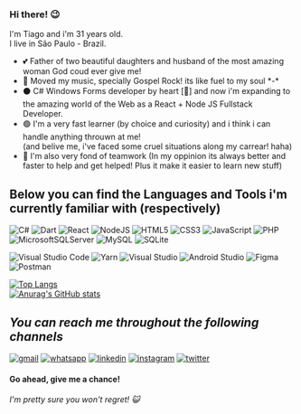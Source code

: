 ### Hi there! 😉

I'm Tiago and i'm 31 years old.  
I live in São Paulo - Brazil.  
- 💕 Father of two beautiful daughters and husband of the most amazing woman God coud ever give me!    
- 🎸 Moved my music, specially Gospel Rock! its like fuel to my soul \*-\*  
- ⚫ C# Windows Forms developer by heart [🖤] and now i'm expanding to the amazing world of the Web as a React + Node JS Fullstack Developer.  
- 🟢 I'm a very fast learner (by choice and curiosity) and i think i can handle anything throuwn at me!  
(and belive me, i've faced some cruel situations along my carrear! haha)
- 🤝 I'm also very fond of teamwork (In my oppinion its always better and faster to help and get helped! Plus it make it easier to learn new stuff)


  
  
  

## Below you can find the Languages and Tools i'm currently familiar with (respectively)
![C#](https://img.shields.io/badge/c%23-%23239120.svg?style=for-the-badge&logo=c-sharp&logoColor=white)
![Dart](https://img.shields.io/badge/dart-%230175C2.svg?style=for-the-badge&logo=dart&logoColor=white)
![React](https://img.shields.io/badge/react-%2320232a.svg?style=for-the-badge&logo=react&logoColor=%2361DAFB)
![NodeJS](https://img.shields.io/badge/node.js-6DA55F?style=for-the-badge&logo=node.js&logoColor=white)
![HTML5](https://img.shields.io/badge/html5-%23E34F26.svg?style=for-the-badge&logo=html5&logoColor=white)
![CSS3](https://img.shields.io/badge/css3-%231572B6.svg?style=for-the-badge&logo=css3&logoColor=white)
![JavaScript](https://img.shields.io/badge/javascript-%23323330.svg?style=for-the-badge&logo=javascript&logoColor=%23F7DF1E)
![PHP](https://img.shields.io/badge/php-%23777BB4.svg?style=for-the-badge&logo=php&logoColor=white)
![MicrosoftSQLServer](https://img.shields.io/badge/Microsoft%20SQL%20Sever-CC2927?style=for-the-badge&logo=microsoft%20sql%20server&logoColor=white)
![MySQL](https://img.shields.io/badge/mysql-%2300f.svg?style=for-the-badge&logo=mysql&logoColor=white)
![SQLite](https://img.shields.io/badge/sqlite-%2307405e.svg?style=for-the-badge&logo=sqlite&logoColor=white)
  
![Visual Studio Code](https://img.shields.io/badge/Visual%20Studio%20Code-0078d7.svg?style=for-the-badge&logo=visual-studio-code&logoColor=white)
![Yarn](https://img.shields.io/badge/yarn-%232C8EBB.svg?style=for-the-badge&logo=yarn&logoColor=white)
![Visual Studio](https://img.shields.io/badge/Visual%20Studio-5C2D91.svg?style=for-the-badge&logo=visual-studio&logoColor=white)
![Android Studio](https://img.shields.io/badge/Android%20Studio-3DDC84.svg?style=for-the-badge&logo=android-studio&logoColor=white)
![Figma](https://img.shields.io/badge/figma-%23F24E1E.svg?style=for-the-badge&logo=figma&logoColor=white)
![Postman](https://img.shields.io/badge/Postman-FF6C37?style=for-the-badge&logo=postman&logoColor=white)

[![Top Langs](https://github-readme-stats.vercel.app/api/top-langs/?username=tiagoluizpoli&layout=compact)](https://github.com/anuraghazra/github-readme-stats)  
[![Anurag's GitHub stats](https://github-readme-stats.vercel.app/api?username=tiagoluizpoli)](https://github.com/anuraghazra/github-readme-stats)

## _You can reach me throughout the following channels_
[![gmail](https://img.shields.io/badge/Gmail-D14836?style=for-the-badge&logo=gmail&logoColor=white "Gmail")](mailto:tiagoluizpoli@gmail.com)
[![whatsapp](https://img.shields.io/badge/WhatsApp-25D366?style=for-the-badge&logo=whatsapp&logoColor=white "Whatsapp")](https://wa.me/5511952066489?text=Hi%20Tiago!%0DI%20got%20your%20number%20from%20github.%0DCan%20we%20talk?)
[![linkedin](https://img.shields.io/badge/LinkedIn-0077B5?style=for-the-badge&logo=linkedin&logoColor=white "Linkedin")](https://www.linkedin.com/in/tiagoluizpoli)
[![instagram](https://img.shields.io/badge/Instagram-E4405F?style=for-the-badge&logo=instagram&logoColor=white "Instagram")](https://www.instagram.com/_tiagolpoli/)
[![twitter](https://img.shields.io/badge/Twitter-1DA1F2?style=for-the-badge&logo=twitter&logoColor=white "Twitter")](https://twitter.com/tiagoluizpoli)


#### Go ahead, give me a chance!
###### I'm pretty sure you won't regret! 😺





<!--
**tiagoluizpoli/tiagoluizpoli** is a ✨ _special_ ✨ repository because its `README.md` (this file) appears on your GitHub profile.

Here are some ideas to get you started:

- 🔭 I’m currently working on ...
- 🌱 I’m currently learning ...
- 👯 I’m looking to collaborate on ...
- 🤔 I’m looking for help with ...
- 💬 Ask me about ...
- 📫 How to reach me: ...
- 😄 Pronouns: ...
- ⚡ Fun fact: ...
-->
